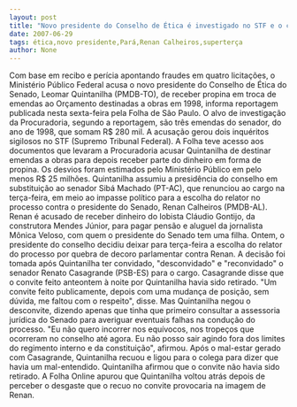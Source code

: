 ```yaml
---
layout: post
title: "Novo presidente do Conselho de Ética é investigado no STF e o caso Renan fica para terça"
date: 2007-06-29
tags: ética,novo presidente,Pará,Renan Calheiros,superterça
author: None
---
```

Com base em recibo e per&iacute;cia apontando fraudes em quatro licita&ccedil;&otilde;es, o Minist&eacute;rio P&uacute;blico Federal acusa o novo presidente do Conselho de &Eacute;tica do Senado, Leomar Quintanilha (PMDB-TO), de receber propina em troca de emendas ao Or&ccedil;amento destinadas a obras em 1998, informa&nbsp;reportagem publicada nesta sexta-feira pela Folha de S&atilde;o Paulo. 
O alvo de investiga&ccedil;&atilde;o da Procuradoria, segundo a reportagem, s&atilde;o tr&ecirc;s emendas do senador, do ano de 1998, que somam R$ 280 mil. A acusa&ccedil;&atilde;o gerou dois inqu&eacute;ritos sigilosos no STF (Supremo Tribunal Federal). 
A Folha teve acesso aos documentos que levaram a Procuradoria acusar Quintanilha de destinar emendas a obras para depois receber parte do dinheiro em forma de propina. 
Os desvios foram estimados pelo Minist&eacute;rio P&uacute;blico em pelo menos R$ 25 milh&otilde;es. 
Quintanilha assumiu a presid&ecirc;ncia do conselho em substitui&ccedil;&atilde;o ao senador Sib&aacute; Machado (PT-AC), que renunciou ao cargo na ter&ccedil;a-feira, em meio ao impasse pol&iacute;tico para a escolha do relator no processo contra o presidente do Senado, Renan Calheiros (PMDB-AL). 
Renan &eacute; acusado de receber dinheiro do lobista Cl&aacute;udio Gontijo, da construtora Mendes J&uacute;nior, para pagar pens&atilde;o e aluguel da jornalista M&ocirc;nica Veloso, com quem o presidente do Senado tem uma filha. 
Ontem, o presidente do conselho decidiu deixar para ter&ccedil;a-feira a escolha do relator do processo por quebra de decoro parlamentar contra Renan. A decis&atilde;o foi tomada ap&oacute;s Quintanilha ter convidado, &quot;desconvidado&quot; e &quot;reconvidado&quot; o senador Renato Casagrande (PSB-ES) para o cargo. 
Casagrande disse que o convite feito anteontem &agrave; noite por Quintanilha havia sido retirado. &quot;Um convite feito publicamente, depois com uma mudan&ccedil;a de posi&ccedil;&atilde;o, sem d&uacute;vida, me faltou com o respeito&quot;, disse. 
Mas Quintanilha negou o desconvite, dizendo apenas que tinha que primeiro consultar a assessoria jur&iacute;dica do Senado para averiguar eventuais falhas na condu&ccedil;&atilde;o do processo. &quot;Eu n&atilde;o quero incorrer nos equ&iacute;vocos, nos trope&ccedil;os que ocorreram no conselho at&eacute; agora. Eu n&atilde;o posso sair agindo fora dos limites do regimento interno e da constitui&ccedil;&atilde;o&quot;, afirmou. 
Ap&oacute;s o mal-estar gerado com Casagrande, Quintanilha recuou e ligou para o colega para dizer que havia um mal-entendido. Quintanilha afirmou que o convite n&atilde;o havia sido retirado. 
A Folha Online apurou que Quintanilha voltou atr&aacute;s depois de perceber o desgaste que o recuo no convite provocaria na imagem de Renan. 
&nbsp; 